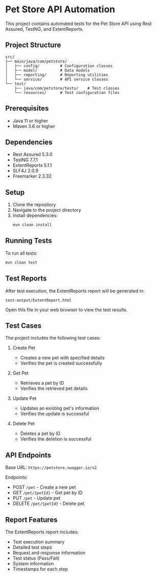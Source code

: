 # Pet Store API Automation

This project contains automated tests for the Pet Store API using Rest Assured, TestNG, and ExtentReports.

## Project Structure

```
src/
├── main/java/com/petstore/
│   ├── config/         # Configuration classes
│   ├── model/          # Data models
│   ├── reporting/      # Reporting utilities
│   └── service/        # API service classes
└── test/
    ├── java/com/petstore/tests/    # Test classes
    └── resources/      # Test configuration files
```

## Prerequisites

- Java 11 or higher
- Maven 3.6 or higher

## Dependencies

- Rest Assured 5.3.0
- TestNG 7.7.1
- ExtentReports 5.1.1
- SLF4J 2.0.9
- Freemarker 2.3.32

## Setup

1. Clone the repository
2. Navigate to the project directory
3. Install dependencies:
   ```bash
   mvn clean install
   ```

## Running Tests

To run all tests:
```bash
mvn clean test
```

## Test Reports

After test execution, the ExtentReports report will be generated in:
```
test-output/ExtentReport.html
```

Open this file in your web browser to view the test results.

## Test Cases

The project includes the following test cases:

1. Create Pet
   - Creates a new pet with specified details
   - Verifies the pet is created successfully

2. Get Pet
   - Retrieves a pet by ID
   - Verifies the retrieved pet details

3. Update Pet
   - Updates an existing pet's information
   - Verifies the update is successful

4. Delete Pet
   - Deletes a pet by ID
   - Verifies the deletion is successful

## API Endpoints

Base URL: `https://petstore.swagger.io/v2`

Endpoints:
- POST `/pet` - Create a new pet
- GET `/pet/{petId}` - Get pet by ID
- PUT `/pet` - Update pet
- DELETE `/pet/{petId}` - Delete pet

## Report Features

The ExtentReports report includes:
- Test execution summary
- Detailed test steps
- Request and response information
- Test status (Pass/Fail)
- System information
- Timestamps for each step 